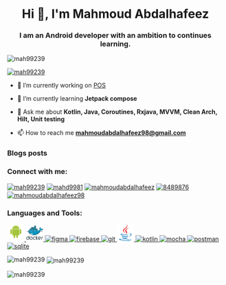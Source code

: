 <h1 align="center">Hi 👋, I'm Mahmoud Abdalhafeez</h1>
<h3 align="center">I am an Android developer with an ambition to continues learning.</h3>

<p align="left"> <img src="https://komarev.com/ghpvc/?username=mah99239&label=Profile%20views&color=0e75b6&style=flat" alt="mah99239" /> </p>

<p align="left"> <a href="https://github.com/ryo-ma/github-profile-trophy"><img src="https://github-profile-trophy.vercel.app/?username=mah99239" alt="mah99239" /></a> </p>

- 🔭 I’m currently working on [POS](https://github.com/mah99239/POS)

- 🌱 I’m currently learning **Jetpack compose**

- 💬 Ask me about **Kotlin, Java, Coroutines, Rxjava, MVVM, Clean Arch, Hilt, Unit testing**

- 📫 How to reach me **mahmoudabdalhafeez98@gmail.com**

### Blogs posts
<!-- BLOG-POST-LIST:START -->
<!-- BLOG-POST-LIST:END -->

<h3 align="left">Connect with me:</h3>
<p align="left">
<a href="https://dev.to/mah99239" target="blank"><img align="center" src="https://raw.githubusercontent.com/rahuldkjain/github-profile-readme-generator/master/src/images/icons/Social/devto.svg" alt="mah99239" height="30" width="40" /></a>
<a href="https://twitter.com/mahd9981" target="blank"><img align="center" src="https://raw.githubusercontent.com/rahuldkjain/github-profile-readme-generator/master/src/images/icons/Social/twitter.svg" alt="mahd9981" height="30" width="40" /></a>
<a href="https://linkedin.com/in/mahmoudabdalhafeez" target="blank"><img align="center" src="https://raw.githubusercontent.com/rahuldkjain/github-profile-readme-generator/master/src/images/icons/Social/linked-in-alt.svg" alt="mahmoudabdalhafeez" height="30" width="40" /></a>
<a href="https://stackoverflow.com/users/8489876" target="blank"><img align="center" src="https://raw.githubusercontent.com/rahuldkjain/github-profile-readme-generator/master/src/images/icons/Social/stack-overflow.svg" alt="8489876" height="30" width="40" /></a>
<a href="https://www.leetcode.com/mahmoudabdalhafeez98" target="blank"><img align="center" src="https://raw.githubusercontent.com/rahuldkjain/github-profile-readme-generator/master/src/images/icons/Social/leet-code.svg" alt="mahmoudabdalhafeez98" height="30" width="40" /></a>
</p>

<h3 align="left">Languages and Tools:</h3>
<p align="left"> <a href="https://developer.android.com" target="_blank" rel="noreferrer"> <img src="https://raw.githubusercontent.com/devicons/devicon/master/icons/android/android-original-wordmark.svg" alt="android" width="40" height="40"/> </a> <a href="https://www.docker.com/" target="_blank" rel="noreferrer"> <img src="https://raw.githubusercontent.com/devicons/devicon/master/icons/docker/docker-original-wordmark.svg" alt="docker" width="40" height="40"/> </a> <a href="https://www.figma.com/" target="_blank" rel="noreferrer"> <img src="https://www.vectorlogo.zone/logos/figma/figma-icon.svg" alt="figma" width="40" height="40"/> </a> <a href="https://firebase.google.com/" target="_blank" rel="noreferrer"> <img src="https://www.vectorlogo.zone/logos/firebase/firebase-icon.svg" alt="firebase" width="40" height="40"/> </a> <a href="https://git-scm.com/" target="_blank" rel="noreferrer"> <img src="https://www.vectorlogo.zone/logos/git-scm/git-scm-icon.svg" alt="git" width="40" height="40"/> </a> <a href="https://www.java.com" target="_blank" rel="noreferrer"> <img src="https://raw.githubusercontent.com/devicons/devicon/master/icons/java/java-original.svg" alt="java" width="40" height="40"/> </a> <a href="https://kotlinlang.org" target="_blank" rel="noreferrer"> <img src="https://www.vectorlogo.zone/logos/kotlinlang/kotlinlang-icon.svg" alt="kotlin" width="40" height="40"/> </a> <a href="https://mochajs.org" target="_blank" rel="noreferrer"> <img src="https://www.vectorlogo.zone/logos/mochajs/mochajs-icon.svg" alt="mocha" width="40" height="40"/> </a> <a href="https://postman.com" target="_blank" rel="noreferrer"> <img src="https://www.vectorlogo.zone/logos/getpostman/getpostman-icon.svg" alt="postman" width="40" height="40"/> </a> <a href="https://www.sqlite.org/" target="_blank" rel="noreferrer"> <img src="https://www.vectorlogo.zone/logos/sqlite/sqlite-icon.svg" alt="sqlite" width="40" height="40"/> </a> </p>

<p><img align="left" src="https://github-readme-stats.vercel.app/api/top-langs?username=mah99239&show_icons=true&locale=en&layout=compact" alt="mah99239" /></p>

<p>&nbsp;<img align="center" src="https://github-readme-stats.vercel.app/api?username=mah99239&show_icons=true&locale=en" alt="mah99239" /></p>

<p><img align="center" src="https://github-readme-streak-stats.herokuapp.com/?user=mah99239&" alt="mah99239" /></p>
